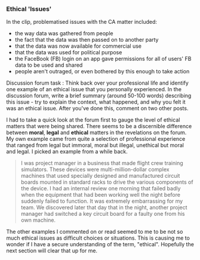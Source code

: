 ### Ethical 'Issues'

In the clip, problematised issues with the CA matter included:

* the way data was gathered from people
* the fact that the data was then passed on to another party 
* that the data was now available for commercial use
* that the data was used for political purpose
* the FaceBook (FB) login on an app gave permissions for all of users' FB data to be used and shared
* people aren't outraged, or even bothered by this enough to take action

Discussion forum task
: Think back over your professional life and identify one example of an ethical issue that you personally experienced. In the discussion forum, write a brief summary (around 50-100 words) describing this issue - try to explain the context, what happened, and why you felt it was an ethical issue. After you've done this, comment on two other posts.

I had to take a quick look at the forum first to gauge the level of ethical matters that were being shared. There seems to be a discernible difference between **moral**, **legal**  and **ethical** matters in the revelations on the forum. My own example came from quite a selection of professional experience that ranged from legal but immoral, moral but illegal, unethical but moral and legal. I picked an example from a while back.

> I was project manager in a business that made flight crew training simulators. These devices were multi-million-dollar complex machines that used specially designed and manufactured circuit boards mounted in standard racks to drive the various components of the device. I had an internal review one morning that failed badly when the equipment that had been working well the night before suddenly failed to function. It was extremely embarrassing for my team. We discovered later that day that in the night, another project manager had switched a key circuit board for a faulty one from his own machine.

The other examples I commented on or read seemed to me to be not so much ethical issues as difficult choices or situations. This is causing me to wonder if I have a secure understanding of the term, "ethical". Hopefully the next section will clear that up for me.

